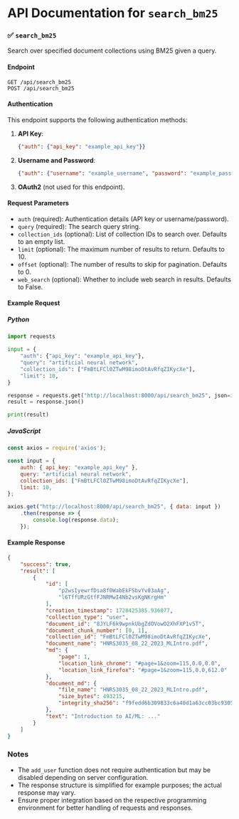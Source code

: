 # API Documentation for `search_bm25`

### ✅ `search_bm25`

Search over specified document collections using BM25 given a query.

#### Endpoint
```
GET /api/search_bm25
POST /api/search_bm25
```

#### Authentication
This endpoint supports the following authentication methods:
1. **API Key**:
   ```json
   {"auth": {"api_key": "example_api_key"}}
   ```

2. **Username and Password**:
   ```json
   {"auth": {"username": "example_username", "password": "example_password"}}
   ```

3. **OAuth2** (not used for this endpoint).

#### Request Parameters
- `auth` (required): Authentication details (API key or username/password).
- `query` (required): The search query string.
- `collection_ids` (optional): List of collection IDs to search over. Defaults to an empty list.
- `limit` (optional): The maximum number of results to return. Defaults to 10.
- `offset` (optional): The number of results to skip for pagination. Defaults to 0.
- `web_search` (optional): Whether to include web search in results. Defaults to False.

#### Example Request

##### Python
```python
import requests

input = {
    "auth": {"api_key": "example_api_key"},
    "query": "artificial neural network",
    "collection_ids": ["FmBtLFCl0ZTwM98imoDtAvRfqZIKycXe"],
    "limit": 10,
}

response = requests.get("http://localhost:8000/api/search_bm25", json=input)
result = response.json()

print(result)
```

##### JavaScript
```javascript
const axios = require('axios');

const input = {
    auth: { api_key: "example_api_key" },
    query: "artificial neural network",
    collection_ids: ["FmBtLFCl0ZTwM98imoDtAvRfqZIKycXe"],
    limit: 10,
};

axios.get("http://localhost:8000/api/search_bm25", { data: input })
    .then(response => {
        console.log(response.data);
    });
```

#### Example Response
```json
{
    "success": true,
    "result": [
        {
            "id": [
                "p2wsIyewrfDsa8f0WabEkFSbvYv03aAg",
                "l6TffURzGtfFJNRMwI4Nb2vsKgNKrgHm"
            ],
            "creation_timestamp": 1728425385.936077,
            "collection_type": "user",
            "document_id": "8JYLF6k9wpnkUbgZdOVowO2XhFXP1v5T",
            "document_chunk_number": [0, 1],
            "collection_id": "FmBtLFCl0ZTwM98imoDtAvRfqZIKycXe",
            "document_name": "HNRS3035_08_22_2023_MLIntro.pdf",
            "md": {
                "page": 1,
                "location_link_chrome": "#page=1&zoom=115,0.0,0.0",
                "location_link_firefox": "#page=1&zoom=115,0.0,612.0"
            },
            "document_md": {
                "file_name": "HNRS3035_08_22_2023_MLIntro.pdf",
                "size_bytes": 493215,
                "integrity_sha256": "f9fedd6b309833c6a40d1a63cc03bc930586308af06504408e103540278c98a0"
            },
            "text": "Introduction to AI/ML: ..."
        }
    ]
}
```

### Notes
- The `add_user` function does not require authentication but may be disabled depending on server configuration.
- The response structure is simplified for example purposes; the actual response may vary.
- Ensure proper integration based on the respective programming environment for better handling of requests and responses.